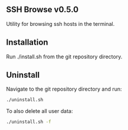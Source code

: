## SSH Browse v0.5.0
Utility for browsing ssh hosts in the terminal.

## Installation
Run ./install.sh from the git repository directory.

## Uninstall
Navigate to the git repository directory and run:
```bash
./uninstall.sh
```
To also delete all user data:
```bash
./uninstall.sh -f
```

